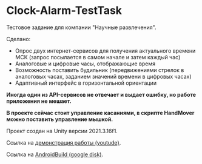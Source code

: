 # Clock-Alarm-TestTask

Тестовое задание для компании "Научные развлечения".

Сделано:
- Опрос двух интернет-сервисов для получения актуального времени МСК (запрос посылается в самом начале и затем каждый час)
- Аналоговые и цифровые часы, отображающие время
- Возможность поставить будильник (передвижениями стрелок в аналоговых часах, заданием значений времени в цифровых часах)
- Адаптивный интерфейс в горизонтальной ориентации

**Иногда один из API-сервисов не отвечает и выдает ошибку, но работе приложения не мешает.**

**В проекте сейчас стоит управление касаниями, в скрипте HandMover можно поставить управление мышкой.**

Проект создан на Unity версии 2021.3.16f1. 

Ссылка на [демонстрация работы (youtude)](https://youtu.be/zoyLIcAZ3uw).

Ссылка на [AndroidBuild (google disk)](https://drive.google.com/file/d/1oeJ-IMkgXLdYetq0bXqS-gN2Yiiho1PM/view?usp=sharing).
